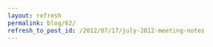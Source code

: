 ```yaml
---
layout: refresh
permalink: blog/62/
refresh_to_post_id: /2012/07/17/july-2012-meeting-notes
---
```

